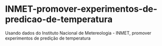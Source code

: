 # INMET-promover-experimentos-de-predicao-de-temperatura
Usando dados do Instituto Nacional de Metereologia - INMET, promover experimentos de predição de temperatura
